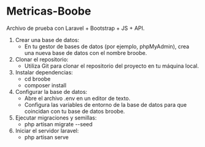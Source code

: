 # Metricas-Boobe
Archivo de prueba con Laravel + Bootstrap + JS + API.

1. Crear una base de datos:
    - En tu gestor de bases de datos (por ejemplo, phpMyAdmin), crea una nueva base de datos con el nombre broobe.
2. Clonar el repositorio:
    - Utiliza Git para clonar el repositorio del proyecto en tu máquina local.
3. Instalar dependencias:
    - cd broobe
    - composer install
4. Configurar la base de datos:
    - Abre el archivo .env en un editor de texto.
    - Configura las variables de entorno de la base de datos para que coincidan con tu base de datos broobe.
5. Ejecutar migraciones y semillas:
    - php artisan migrate --seed
6. Iniciar el servidor laravel:
    - php artisan serve
